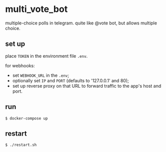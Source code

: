 # multi_vote_bot
multiple-choice polls in telegram.  quite like @vote bot, but allows multiple choice.

## set up
place `TOKEN` in the environment file `.env`.

for webhooks:

 - set `WEBHOOK_URL` in the `.env`;
 - optionally set `IP` and `PORT` (defaults to '127.0.0.1' and 80);
 - set up reverse proxy on that URL to forward traffic to the app's host and port.

## run
`$ docker-compose up`

## restart
`$ ./restart.sh`
